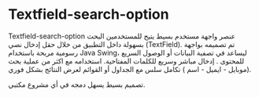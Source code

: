 # Textfield-search-option
Textfield-search-option
عنصر واجهة مستخدم بسيط يتيح للمستخدمين البحث بسهولة داخل التطبيق من خلال حقل إدخال نصي (TextField).
تم تصميمه بواجهة رسومية مريحة باستخدام Java Swing، ليساعد في تصفية البيانات أو الوصول السريع للمحتوى .
إدخال مباشر وسريع للكلمات المفتاحية.
استخدامه مع اكثر من عملية بحث (موبايل - ايميل - اسم )
تكامل سلس مع الجداول أو القوائم لعرض النتائج بشكل فوري.

تصميم بسيط يسهل دمجه في أي مشروع مكتبي.
